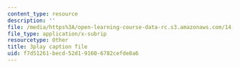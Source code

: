 ```yaml
---
content_type: resource
description: ''
file: /media/https%3A/open-learning-course-data-rc.s3.amazonaws.com/14-13-psychology-and-economics-spring-2020/f7d51261becd52d191606782cefde8a6_UI4Hjug3rEc.vtt
file_type: application/x-subrip
resourcetype: Other
title: 3play caption file
uid: f7d51261-becd-52d1-9160-6782cefde8a6
---
```

